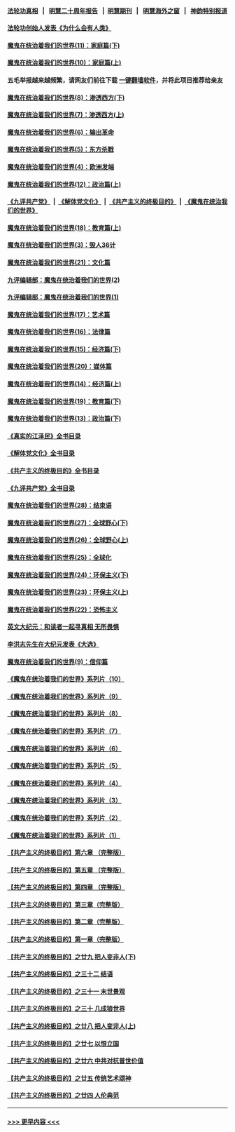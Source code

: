 #### [法轮功真相](https://github.com/gfw-breaker/truth/blob/master/README.md?t=0) &nbsp;&nbsp;|&nbsp;&nbsp; [明慧二十周年报告](https://github.com/gfw-breaker/mh-reports/blob/master/README.md?t=0) &nbsp;&nbsp;|&nbsp;&nbsp;[明慧期刊](https://github.com/gfw-breaker/mh-qikan) &nbsp;&nbsp;|&nbsp;&nbsp; [明慧海外之窗](https://github.com/gfw-breaker/mh-news/blob/master/README.md?t=0) &nbsp;&nbsp;|&nbsp;&nbsp; [神韵特别报道](https://github.com/gfw-breaker/mh-news/blob/master/shenyun.md?t=0)
#### [法轮功创始人发表《为什么会有人类》](../pages/nsc422/n13912117.md?t=01300943) 
#### [魔鬼在统治着我们的世界(11)：家庭篇(下)](../pages/nsc422/n10440961.md?t=01300943) 
#### [魔鬼在统治着我们的世界(10)：家庭篇(上)](../pages/nsc422/n10435448.md?t=01300943) 
#### 五毛举报越来越频繁，请网友们前往下载 [一键翻墙软件](https://github.com/gfw-breaker/ssr-accounts)，并将此项目推荐给亲友
#### [魔鬼在统治着我们的世界(8)：渗透西方(下)](../pages/nsc422/n10429603.md?t=01300943) 
#### [魔鬼在统治着我们的世界(7)：渗透西方(上)](../pages/nsc422/n10426013.md?t=01300943) 
#### [魔鬼在统治着我们的世界(6)：输出革命](../pages/nsc422/n10421536.md?t=01300943) 
#### [魔鬼在统治着我们的世界(5)：东方杀戮](../pages/nsc422/n10417707.md?t=01300943) 
#### [魔鬼在统治着我们的世界(4)：欧洲发端](../pages/nsc422/n10414890.md?t=01300943) 
#### [魔鬼在统治着我们的世界(12)：政治篇(上)](../pages/nsc422/n10444576.md?t=01300943) 
#### [《九评共产党》](https://github.com/begood0513/9ping.md/blob/master/README.md) &nbsp;|&nbsp; [《解体党文化》](../../../../jtdwh.md/blob/master/README.md)  &nbsp;|&nbsp; [《共产主义的终极目的》](../../../../gczydzjmd.md/blob/master/README.md) &nbsp;|&nbsp; [《魔鬼在统治我们的世界》](../../../../mgztzwmdsj.md/blob/master/README.md) 
#### [魔鬼在统治着我们的世界(18)：教育篇(上)](../pages/nsc422/n10526970.md?t=01300943) 
#### [魔鬼在统治着我们的世界(3)：毁人36计](../pages/nsc422/n10411583.md?t=01300943) 
#### [魔鬼在统治着我们的世界(21)：文化篇](../pages/nsc422/n10597706.md?t=01300943) 
#### [九评编辑部：魔鬼在统治着我们的世界(2)](../pages/nsc422/n10410036.md?t=01300943) 
#### [九评编辑部：魔鬼在统治着我们的世界(1)](../pages/nsc422/n10406825.md?t=01300943) 
#### [魔鬼在统治着我们的世界(17)：艺术篇](../pages/nsc422/n10499093.md?t=01300943) 
#### [魔鬼在统治着我们的世界(16)：法律篇](../pages/nsc422/n10485969.md?t=01300943) 
#### [魔鬼在统治着我们的世界(15)：经济篇(下)](../pages/nsc422/n10469975.md?t=01300943) 
#### [魔鬼在统治着我们的世界(20)：媒体篇](../pages/nsc422/n10586579.md?t=01300943) 
#### [魔鬼在统治着我们的世界(14)：经济篇(上)](../pages/nsc422/n10457370.md?t=01300943) 
#### [魔鬼在统治着我们的世界(19)：教育篇(下)](../pages/nsc422/n10564808.md?t=01300943) 
#### [魔鬼在统治着我们的世界(13)：政治篇(下)](../pages/nsc422/n10448270.md?t=01300943) 
#### [《真实的江泽民》全书目录](../pages/nsc422/n13721399.md?t=01300943) 
#### [《解体党文化》全书目录](../pages/nsc422/n13721157.md?t=01300943) 
#### [《共产主义的终极目的》全书目录](../pages/nsc422/n13721048.md?t=01300943) 
#### [《九评共产党》全书目录](../pages/nsc422/n13708085.md?t=01300943) 
#### [魔鬼在统治着我们的世界(28)：结束语](../pages/nsc422/n10936246.md?t=01300943) 
#### [魔鬼在统治着我们的世界(27)：全球野心(下)](../pages/nsc422/n10928319.md?t=01300943) 
#### [魔鬼在统治着我们的世界(26)：全球野心(上)](../pages/nsc422/n10900318.md?t=01300943) 
#### [魔鬼在统治着我们的世界(25)：全球化](../pages/nsc422/n10788205.md?t=01300943) 
#### [魔鬼在统治着我们的世界(24)：环保主义(下)](../pages/nsc422/n10695307.md?t=01300943) 
#### [魔鬼在统治着我们的世界(23)：环保主义(上)](../pages/nsc422/n10688613.md?t=01300943) 
#### [魔鬼在统治着我们的世界(22)：恐怖主义](../pages/nsc422/n10614727.md?t=01300943) 
#### [英文大纪元：和读者一起寻真相 无所畏惧](../pages/nsc422/n12542027.md?t=01300943) 
#### [李洪志先生在大纪元发表《大选》](../pages/nsc422/n12534746.md?t=01300943) 
#### [魔鬼在统治着我们的世界(9)：信仰篇](../pages/nsc422/n10432159.md?t=01300943) 
#### [《魔鬼在统治着我们的世界》系列片（10）](../pages/nsc422/n12292670.md?t=01300943) 
#### [《魔鬼在统治着我们的世界》系列片（9）](../pages/nsc422/n12290859.md?t=01300943) 
#### [《魔鬼在统治着我们的世界》系列片（8）](../pages/nsc422/n12287445.md?t=01300943) 
#### [《魔鬼在统治着我们的世界》系列片（7）](../pages/nsc422/n12283425.md?t=01300943) 
#### [《魔鬼在统治着我们的世界》系列片（6）](../pages/nsc422/n12282314.md?t=01300943) 
#### [《魔鬼在统治着我们的世界》系列片（5）](../pages/nsc422/n12281419.md?t=01300943) 
#### [《魔鬼在统治着我们的世界》系列片（4）](../pages/nsc422/n12274024.md?t=01300943) 
#### [《魔鬼在统治着我们的世界》系列片（3）](../pages/nsc422/n12271322.md?t=01300943) 
#### [《魔鬼在统治着我们的世界》系列片（2）](../pages/nsc422/n12269049.md?t=01300943) 
#### [《魔鬼在统治着我们的世界》系列片（1）](../pages/nsc422/n12267575.md?t=01300943) 
#### [【共产主义的终极目的】第六章 （完整版）](../pages/nsc422/n11428913.md?t=01300943) 
#### [【共产主义的终极目的】第五章 （完整版）](../pages/nsc422/n11428912.md?t=01300943) 
#### [【共产主义的终极目的】第四章 （完整版）](../pages/nsc422/n11428907.md?t=01300943) 
#### [【共产主义的终极目的】第三章（完整版）](../pages/nsc422/n11428848.md?t=01300943) 
#### [【共产主义的终极目的】第二章（完整版）](../pages/nsc422/n11428831.md?t=01300943) 
#### [【共产主义的终极目的】第一章（完整版）](../pages/nsc422/n11417651.md?t=01300943) 
#### [【共产主义的终极目的】之廿九 把人变非人(下)](../pages/nsc422/n11344140.md?t=01300943) 
#### [【共产主义的终极目的】之三十二 结语](../pages/nsc422/n11360535.md?t=01300943) 
#### [【共产主义的终极目的】之三十一 末世景观](../pages/nsc422/n11351129.md?t=01300943) 
#### [【共产主义的终极目的】之三十 几成狼世界](../pages/nsc422/n11348280.md?t=01300943) 
#### [【共产主义的终极目的】之廿八 把人变非人(上)](../pages/nsc422/n11340492.md?t=01300943) 
#### [【共产主义的终极目的】之廿七 以恨立国](../pages/nsc422/n11336944.md?t=01300943) 
#### [【共产主义的终极目的】之廿六 中共对抗普世价值](../pages/nsc422/n11324785.md?t=01300943) 
#### [【共产主义的终极目的】之廿五 传统艺术颂神](../pages/nsc422/n11296396.md?t=01300943) 
#### [【共产主义的终极目的】之廿四 人伦典范](../pages/nsc422/n11296397.md?t=01300943) 

----
#### [ >>> 更早内容 <<< ](../indexes/nsc422-earlier.md)

